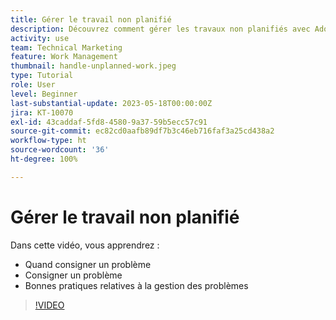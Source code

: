 ```yaml
---
title: Gérer le travail non planifié
description: Découvrez comment gérer les travaux non planifiés avec Adobe Workfront.
activity: use
team: Technical Marketing
feature: Work Management
thumbnail: handle-unplanned-work.jpeg
type: Tutorial
role: User
level: Beginner
last-substantial-update: 2023-05-18T00:00:00Z
jira: KT-10070
exl-id: 43caddaf-5fd8-4580-9a37-59b5ecc57c91
source-git-commit: ec82cd0aafb89df7b3c46eb716faf3a25cd438a2
workflow-type: ht
source-wordcount: '36'
ht-degree: 100%

---
```


# Gérer le travail non planifié

Dans cette vidéo, vous apprendrez :

* Quand consigner un problème
* Consigner un problème
* Bonnes pratiques relatives à la gestion des problèmes

>[!VIDEO](https://video.tv.adobe.com/v/3419488/?quality=12&learn=on)
